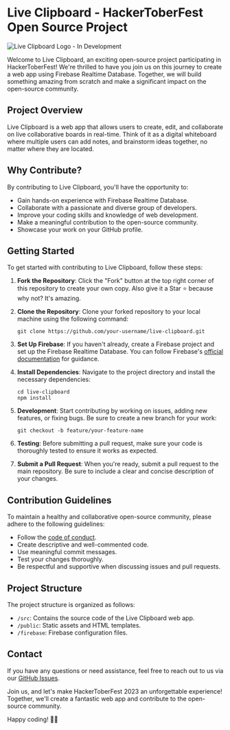 # Live Clipboard - HackerToberFest Open Source Project

![Live Clipboard Logo - In Development](https://example.com/live-clipboard-logo.png)

Welcome to Live Clipboard, an exciting open-source project participating in HackerToberFest! We're thrilled to have you join us on this journey to create a web app using Firebase Realtime Database. Together, we will build something amazing from scratch and make a significant impact on the open-source community.

## Project Overview

Live Clipboard is a web app that allows users to create, edit, and collaborate on live collaborative boards in real-time. Think of it as a digital whiteboard where multiple users can add notes, and brainstorm ideas together, no matter where they are located.

## Why Contribute?

By contributing to Live Clipboard, you'll have the opportunity to:

- Gain hands-on experience with Firebase Realtime Database.
- Collaborate with a passionate and diverse group of developers.
- Improve your coding skills and knowledge of web development.
- Make a meaningful contribution to the open-source community.
- Showcase your work on your GitHub profile.

## Getting Started

To get started with contributing to Live Clipboard, follow these steps:

1. **Fork the Repository**: Click the "Fork" button at the top right corner of this repository to create your own copy. Also give it a Star ⭐ because why not? It's amazing.

2. **Clone the Repository**: Clone your forked repository to your local machine using the following command:

   ```
   git clone https://github.com/your-username/live-clipboard.git
   ```

3. **Set Up Firebase**: If you haven't already, create a Firebase project and set up the Firebase Realtime Database. You can follow Firebase's [official documentation](https://firebase.google.com/docs/database) for guidance.

4. **Install Dependencies**: Navigate to the project directory and install the necessary dependencies:

   ```
   cd live-clipboard
   npm install
   ```

5. **Development**: Start contributing by working on issues, adding new features, or fixing bugs. Be sure to create a new branch for your work:

   ```
   git checkout -b feature/your-feature-name
   ```

6. **Testing**: Before submitting a pull request, make sure your code is thoroughly tested to ensure it works as expected.

7. **Submit a Pull Request**: When you're ready, submit a pull request to the main repository. Be sure to include a clear and concise description of your changes.

## Contribution Guidelines

To maintain a healthy and collaborative open-source community, please adhere to the following guidelines:

- Follow the [code of conduct](CODE_OF_CONDUCT.md).
- Create descriptive and well-commented code.
- Use meaningful commit messages.
- Test your changes thoroughly.
- Be respectful and supportive when discussing issues and pull requests.

## Project Structure

The project structure is organized as follows:

- `/src`: Contains the source code of the Live Clipboard web app.
- `/public`: Static assets and HTML templates.
- `/firebase`: Firebase configuration files.

## Contact

If you have any questions or need assistance, feel free to reach out to us via our [GitHub Issues](https://github.com/Alkaison/Live-Clipboard/issues).

Join us, and let's make HackerToberFest 2023 an unforgettable experience! Together, we'll create a fantastic web app and contribute to the open-source community.

Happy coding! 🚀🌟
